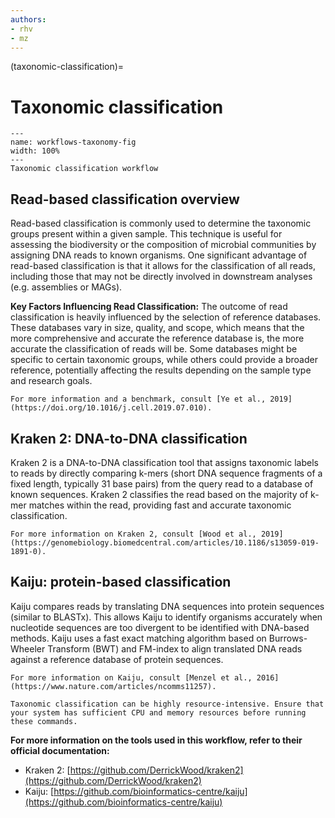 ```yaml
---
authors:
- rhv
- mz
---
```

(taxonomic-classification)=
# Taxonomic classification
```{figure} ../../../_static/workflows-taxonomic.png
---
name: workflows-taxonomy-fig
width: 100%
---
Taxonomic classification workflow
```

## Read-based classification overview
Read-based classification is commonly used to determine the taxonomic groups present within a given sample. This technique 
is useful for assessing the biodiversity or the composition of microbial communities by assigning DNA reads to known 
organisms. One significant advantage of read-based classification is that it allows for the classification of all reads, 
including those that may not be directly involved in downstream analyses (e.g. assemblies or MAGs).

**Key Factors Influencing Read Classification:**
The outcome of read classification is heavily influenced by the selection of reference databases. These databases vary 
in size, quality, and scope, which means that the more comprehensive and accurate the reference database is, the more 
accurate the classification of reads will be. Some databases might be specific to certain taxonomic groups, while others 
could provide a broader reference, potentially affecting the results depending on the sample type and research goals.

```{seealso}
For more information and a benchmark, consult [Ye et al., 2019](https://doi.org/10.1016/j.cell.2019.07.010).
```

## Kraken 2: DNA-to-DNA classification
Kraken 2 is a DNA-to-DNA classification tool that assigns taxonomic labels to reads by directly comparing k-mers 
(short DNA sequence fragments of a fixed length, typically 31 base pairs) from the query read to a database of known 
sequences. Kraken 2 classifies the read based on the majority of k-mer matches within the read, providing fast and 
accurate taxonomic classification.

```{seealso}
For more information on Kraken 2, consult [Wood et al., 2019](https://genomebiology.biomedcentral.com/articles/10.1186/s13059-019-1891-0).
```

## Kaiju: protein-based classification
Kaiju compares reads by translating DNA sequences into protein sequences (similar to BLASTx). This allows Kaiju to identify 
organisms accurately when nucleotide sequences are too divergent to be identified with DNA-based methods. Kaiju uses a 
fast exact matching algorithm based on Burrows-Wheeler Transform (BWT) and FM-index to align translated DNA reads 
against a reference database of protein sequences.

```{seealso}
For more information on Kaiju, consult [Menzel et al., 2016](https://www.nature.com/articles/ncomms11257).
```

```{warning}
Taxonomic classification can be highly resource-intensive. Ensure that your system has sufficient CPU and memory resources before running these commands.
```

**For more information on the tools used in this workflow, refer to their official documentation:**
- Kraken 2: [https://github.com/DerrickWood/kraken2](https://github.com/DerrickWood/kraken2)
- Kaiju: [https://github.com/bioinformatics-centre/kaiju](https://github.com/bioinformatics-centre/kaiju)